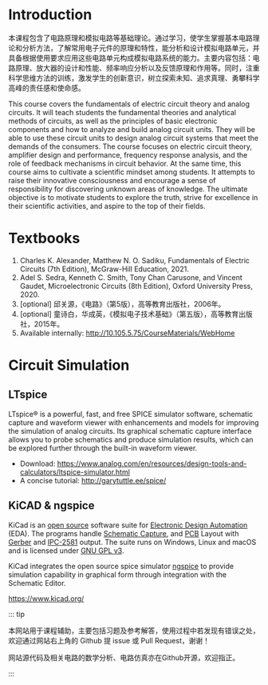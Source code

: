 # Introduction

本课程包含了电路原理和模拟电路等基础理论。通过学习，使学生掌握基本电路理论和分析方法，了解常用电子元件的原理和特性，能分析和设计模拟电路单元，并具备根据使用要求应用这些电路单元构成模拟电路系统的能力。主要内容包括：电路原理、放大器的设计和性能、频率响应分析以及反馈原理和作用等。同时，注重科学思维方法的训练，激发学生的创新意识，树立探索未知、追求真理、勇攀科学高峰的责任感和使命感。



This course covers the fundamentals of electric circuit theory and analog circuits. It will teach students the fundamental theories and analytical methods of circuits, as well as the principles of basic electronic components and how to analyze and build analog circuit units. They will be able to use these circuit units to design analog circuit systems that meet the demands of the consumers. The course focuses on electric circuit theory, amplifier design and performance, frequency response analysis, and the role of feedback mechanisms in circuit behavior. At the same time, this course aims to cultivate a scientific mindset among students. It attempts to raise their innovative consciousness and encourage a sense of responsibility for discovering unknown areas of knowledge. The ultimate objective is to motivate students to explore the truth, strive for excellence in their scientific activities, and aspire to the top of their fields.



# Textbooks

1. Charles K. Alexander, Matthew N. O. Sadiku, Fundamentals of Electric Circuits (7th Edition), McGraw-Hill Education, 2021.
2. Adel S. Sedra, Kenneth C. Smith, Tony Chan Carusone, and Vincent Gaudet, Microelectronic Circuits (8th Edition), Oxford University Press, 2020.
3. [optional] 邱关源，《电路》（第5版），高等教育出版社，2006年。
4. [optional] 童诗白，华成英，《模拟电子技术基础》（第五版），高等教育出版社，2015年。
5. Available internally: http://10.105.5.75/CourseMaterials/WebHome



# Circuit Simulation

## LTspice

LTspice® is a powerful, fast, and free SPICE simulator software, schematic capture and waveform viewer with enhancements and models for improving the simulation of analog circuits. Its graphical schematic capture interface allows you to probe schematics and produce simulation results, which can be explored further through the built-in waveform viewer.

* Download: https://www.analog.com/en/resources/design-tools-and-calculators/ltspice-simulator.html
* A concise tutorial: http://garytuttle.ee/spice/

## KiCAD & ngspice

KiCad is an [open source](https://en.wikipedia.org/wiki/Open_source) software suite for [Electronic Design Automation](https://en.wikipedia.org/wiki/Electronic_design_automation) (EDA). The programs handle [Schematic Capture](https://en.wikipedia.org/wiki/Schematic_capture), and [PCB](https://en.wikipedia.org/wiki/Printed_circuit_board) Layout with [Gerber](https://en.wikipedia.org/wiki/Gerber_format) and [IPC-2581](http://www.ipc2581.com/) output. The suite runs on Windows, Linux and macOS and is licensed under [GNU GPL v3](http://en.wikipedia.org/wiki/GNU_General_Public_License).

KiCad integrates the open source spice simulator [ngspice](http://ngspice.sourceforge.net/) to provide simulation capability in graphical form through integration with the Schematic Editor.

https://www.kicad.org/

::: tip

本网站用于课程辅助，主要包括习题及参考解答，使用过程中若发现有错误之处，欢迎通过网站右上角的 Github 提 issue 或 Pull Request，谢谢！

网站源代码及相关电路的数学分析、电路仿真亦在Github开源，欢迎指正。

::: 





